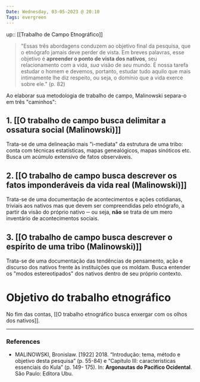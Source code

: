 ```yaml
---
Date: Wednesday, 03-05-2023 @ 20:10
Tags: evergreen
---
```

up:: [[Trabalho de Campo Etnográfico]]

> "Essas três abordagens conduzem ao objetivo final da pesquisa, que o etnógrafo jamais deve perder de vista.
> Em breves palavras, esse objetivo é **apreender o ponto de vista dos nativos**, seu relacionamento com a vida, *sua* visão de *seu* mundo.
> É nossa tarefa estudar o homem e devemos, portanto, estudar tudo aquilo que mais intimamente lhe diz respeito, ou seja, o domínio que a vida exerce sobre ele." (p. 82)

Ao elaborar sua metodologia de trabalho de campo, Malinowski separa-o em três "caminhos":
## 1. [[O trabalho de campo busca delimitar a ossatura social (Malinowski)]]
Trata-se de uma delineação mais "i-mediata" da estrutura de uma tribo: conta com técnicas estatísticas, mapas genealógicos, mapas sinóticos etc. Busca um acúmulo extensivo de fatos observáveis.

## 2. [[O trabalho de campo busca descrever os fatos imponderáveis da vida real (Malinowski)]]
Trata-se de uma documentação de acontecimentos e ações cotidianas, triviais aos nativos mas que devem ser compreendidas pelo etnógrafo, a partir da visão do próprio nativo ─ ou seja, **não** se trata de um mero inventário de acontecimentos sociais.

## 3. [[O trabalho de campo busca descrever o espírito de uma tribo (Malinowski)]]
Trata-se de uma documentação das tendências de pensamento, ação e discurso dos nativos frente às instituições que os moldam. Busca entender os "modos estereotipados" dos nativos dentro de seu próprio contexto.

# Objetivo do trabalho etnográfico
No fim das contas, [[O trabalho etnográfico busca enxergar com os olhos dos nativos]].


---
### References
- MALINOWSKI, Bronislaw. [1922] 2018. “Introdução: tema, método e objetivo desta pesquisa” (p. 55-84) e “Capítulo III: características essenciais do Kula” (p. 149- 175). In: **Argonautas do Pacífico Ocidental**. São Paulo: Editora Ubu.
